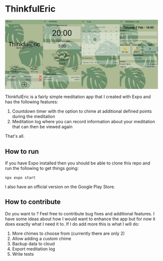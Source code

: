# ThinkfulEric

![screenshots of the app](./screenshot.jpg)

ThinkfulEric is a fairly simple meditation app that I created with Expo and has the following features:

1. Countdown timer with the option to chime at additional defined  points during the meditation
2. Meditation log where you can record information about your meditation that can then be viewed again

That's all. 

## How to run

If you have Expo installed then you should be able to clone this repo and run the following to get things going:

```
npx expo start
```

I also have an official version on the Google Play Store.

## How to contribute

Do you want to ? Feel free to contribute bug fixes and additional features. I have some ideas about how I would want to enhance the app but for now it does exactly what I need it to. If I do add more this is what I will do:

1. More chimes to choose from (currently there are only 2)
2. Allow adding a custom chime
3. Backup data to cloud
4. Export meditation log
5. Write tests